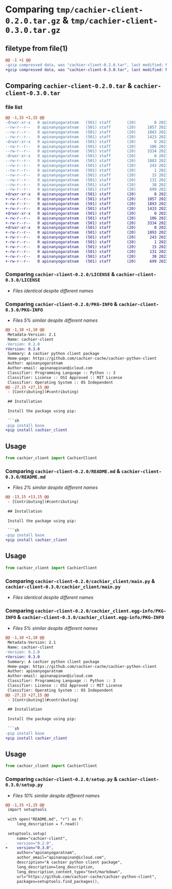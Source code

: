 # Comparing `tmp/cachier-client-0.2.0.tar.gz` & `tmp/cachier-client-0.3.0.tar.gz`

## filetype from file(1)

```diff
@@ -1 +1 @@
-gzip compressed data, was "cachier-client-0.2.0.tar", last modified: Mon Jul 24 22:23:38 2023, max compression
+gzip compressed data, was "cachier-client-0.3.0.tar", last modified: Mon Jul 24 22:24:32 2023, max compression
```

## Comparing `cachier-client-0.2.0.tar` & `cachier-client-0.3.0.tar`

### file list

```diff
@@ -1,15 +1,15 @@
-drwxr-xr-x   0 apinanyogaratnam   (501) staff       (20)        0 2023-07-24 22:23:38.678191 cachier-client-0.2.0/
--rw-r--r--   0 apinanyogaratnam   (501) staff       (20)     1057 2023-07-24 21:14:56.000000 cachier-client-0.2.0/LICENSE
--rw-r--r--   0 apinanyogaratnam   (501) staff       (20)     1883 2023-07-24 22:23:38.678058 cachier-client-0.2.0/PKG-INFO
--rw-r--r--   0 apinanyogaratnam   (501) staff       (20)     1423 2023-07-24 22:22:58.000000 cachier-client-0.2.0/README.md
-drwxr-xr-x   0 apinanyogaratnam   (501) staff       (20)        0 2023-07-24 22:23:38.677333 cachier-client-0.2.0/cachier_client/
--rw-r--r--   0 apinanyogaratnam   (501) staff       (20)      106 2023-07-24 22:13:57.000000 cachier-client-0.2.0/cachier_client/__init__.py
--rw-r--r--   0 apinanyogaratnam   (501) staff       (20)     3334 2023-07-24 22:11:42.000000 cachier-client-0.2.0/cachier_client/main.py
-drwxr-xr-x   0 apinanyogaratnam   (501) staff       (20)        0 2023-07-24 22:23:38.677870 cachier-client-0.2.0/cachier_client.egg-info/
--rw-r--r--   0 apinanyogaratnam   (501) staff       (20)     1883 2023-07-24 22:23:38.000000 cachier-client-0.2.0/cachier_client.egg-info/PKG-INFO
--rw-r--r--   0 apinanyogaratnam   (501) staff       (20)      243 2023-07-24 22:23:38.000000 cachier-client-0.2.0/cachier_client.egg-info/SOURCES.txt
--rw-r--r--   0 apinanyogaratnam   (501) staff       (20)        1 2023-07-24 22:23:38.000000 cachier-client-0.2.0/cachier_client.egg-info/dependency_links.txt
--rw-r--r--   0 apinanyogaratnam   (501) staff       (20)       15 2023-07-24 22:23:38.000000 cachier-client-0.2.0/cachier_client.egg-info/top_level.txt
--rw-r--r--   0 apinanyogaratnam   (501) staff       (20)      131 2023-07-24 21:14:56.000000 cachier-client-0.2.0/pyproject.toml
--rw-r--r--   0 apinanyogaratnam   (501) staff       (20)       38 2023-07-24 22:23:38.678236 cachier-client-0.2.0/setup.cfg
--rw-r--r--   0 apinanyogaratnam   (501) staff       (20)      699 2023-07-24 22:23:29.000000 cachier-client-0.2.0/setup.py
+drwxr-xr-x   0 apinanyogaratnam   (501) staff       (20)        0 2023-07-24 22:24:32.117514 cachier-client-0.3.0/
+-rw-r--r--   0 apinanyogaratnam   (501) staff       (20)     1057 2023-07-24 21:14:56.000000 cachier-client-0.3.0/LICENSE
+-rw-r--r--   0 apinanyogaratnam   (501) staff       (20)     1893 2023-07-24 22:24:32.117362 cachier-client-0.3.0/PKG-INFO
+-rw-r--r--   0 apinanyogaratnam   (501) staff       (20)     1433 2023-07-24 22:24:05.000000 cachier-client-0.3.0/README.md
+drwxr-xr-x   0 apinanyogaratnam   (501) staff       (20)        0 2023-07-24 22:24:32.116421 cachier-client-0.3.0/cachier_client/
+-rw-r--r--   0 apinanyogaratnam   (501) staff       (20)      106 2023-07-24 22:13:57.000000 cachier-client-0.3.0/cachier_client/__init__.py
+-rw-r--r--   0 apinanyogaratnam   (501) staff       (20)     3334 2023-07-24 22:11:42.000000 cachier-client-0.3.0/cachier_client/main.py
+drwxr-xr-x   0 apinanyogaratnam   (501) staff       (20)        0 2023-07-24 22:24:32.117162 cachier-client-0.3.0/cachier_client.egg-info/
+-rw-r--r--   0 apinanyogaratnam   (501) staff       (20)     1893 2023-07-24 22:24:32.000000 cachier-client-0.3.0/cachier_client.egg-info/PKG-INFO
+-rw-r--r--   0 apinanyogaratnam   (501) staff       (20)      243 2023-07-24 22:24:32.000000 cachier-client-0.3.0/cachier_client.egg-info/SOURCES.txt
+-rw-r--r--   0 apinanyogaratnam   (501) staff       (20)        1 2023-07-24 22:24:32.000000 cachier-client-0.3.0/cachier_client.egg-info/dependency_links.txt
+-rw-r--r--   0 apinanyogaratnam   (501) staff       (20)       15 2023-07-24 22:24:32.000000 cachier-client-0.3.0/cachier_client.egg-info/top_level.txt
+-rw-r--r--   0 apinanyogaratnam   (501) staff       (20)      131 2023-07-24 21:14:56.000000 cachier-client-0.3.0/pyproject.toml
+-rw-r--r--   0 apinanyogaratnam   (501) staff       (20)       38 2023-07-24 22:24:32.117560 cachier-client-0.3.0/setup.cfg
+-rw-r--r--   0 apinanyogaratnam   (501) staff       (20)      699 2023-07-24 22:24:23.000000 cachier-client-0.3.0/setup.py
```

### Comparing `cachier-client-0.2.0/LICENSE` & `cachier-client-0.3.0/LICENSE`

 * *Files identical despite different names*

### Comparing `cachier-client-0.2.0/PKG-INFO` & `cachier-client-0.3.0/PKG-INFO`

 * *Files 5% similar despite different names*

```diff
@@ -1,10 +1,10 @@
 Metadata-Version: 2.1
 Name: cachier-client
-Version: 0.2.0
+Version: 0.3.0
 Summary: A cachier python client package
 Home-page: https://github.com/cachier-cache/cachier-python-client
 Author: apinanyogaratnam
 Author-email: apinanapinan@icloud.com
 Classifier: Programming Language :: Python :: 3
 Classifier: License :: OSI Approved :: MIT License
 Classifier: Operating System :: OS Independent
@@ -27,15 +27,15 @@
 - [Contributing](#contributing)
 
 ## Installation
 
 Install the package using pip:
 
 ```sh
-pip install base
+pip install cachier_client
 ```
 
 ## Usage
 
 ```python
 from cachier_client import CachierClient
```

### Comparing `cachier-client-0.2.0/README.md` & `cachier-client-0.3.0/README.md`

 * *Files 2% similar despite different names*

```diff
@@ -13,15 +13,15 @@
 - [Contributing](#contributing)
 
 ## Installation
 
 Install the package using pip:
 
 ```sh
-pip install base
+pip install cachier_client
 ```
 
 ## Usage
 
 ```python
 from cachier_client import CachierClient
```

### Comparing `cachier-client-0.2.0/cachier_client/main.py` & `cachier-client-0.3.0/cachier_client/main.py`

 * *Files identical despite different names*

### Comparing `cachier-client-0.2.0/cachier_client.egg-info/PKG-INFO` & `cachier-client-0.3.0/cachier_client.egg-info/PKG-INFO`

 * *Files 5% similar despite different names*

```diff
@@ -1,10 +1,10 @@
 Metadata-Version: 2.1
 Name: cachier-client
-Version: 0.2.0
+Version: 0.3.0
 Summary: A cachier python client package
 Home-page: https://github.com/cachier-cache/cachier-python-client
 Author: apinanyogaratnam
 Author-email: apinanapinan@icloud.com
 Classifier: Programming Language :: Python :: 3
 Classifier: License :: OSI Approved :: MIT License
 Classifier: Operating System :: OS Independent
@@ -27,15 +27,15 @@
 - [Contributing](#contributing)
 
 ## Installation
 
 Install the package using pip:
 
 ```sh
-pip install base
+pip install cachier_client
 ```
 
 ## Usage
 
 ```python
 from cachier_client import CachierClient
```

### Comparing `cachier-client-0.2.0/setup.py` & `cachier-client-0.3.0/setup.py`

 * *Files 10% similar despite different names*

```diff
@@ -1,15 +1,15 @@
 import setuptools
 
 with open("README.md", "r") as f:
     long_description = f.read()
 
 setuptools.setup(
     name="cachier-client",
-    version="0.2.0",
+    version="0.3.0",
     author="apinanyogaratnam",
     author_email="apinanapinan@icloud.com",
     description="A cachier python client package",
     long_description=long_description,
     long_description_content_type="text/markdown",
     url="https://github.com/cachier-cache/cachier-python-client",
     packages=setuptools.find_packages(),
```

